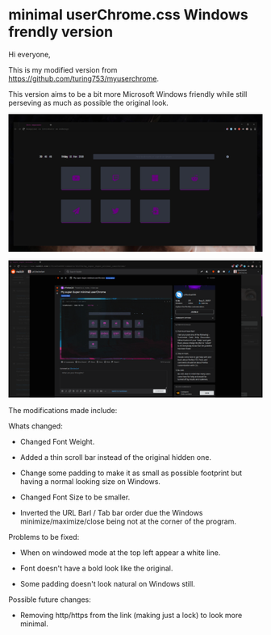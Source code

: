 minimal userChrome.css Windows frendly version
============

Hi everyone, 

This is my modified version from https://github.com/turing753/myuserchrome. 

This version aims to be a bit more Microsoft Windows friendly while still perseving as much as possible the original look. 

![alt text](https://raw.githubusercontent.com/Cl3m3nt1n4/myuserchrome/master/readme%20content/print0.png)

![alt text](https://raw.githubusercontent.com/Cl3m3nt1n4/myuserchrome/master/readme%20content/print1.png)


The modifications made include:

Whats changed:

+ Changed Font Weight.

+ Added a thin scroll bar instead of the original hidden one.

+ Change some padding to make it as small as possible footprint but having a normal looking size on Windows. 

+ Changed Font Size to be smaller.

+ Inverted the URL Barl / Tab bar order due the Windows minimize/maximize/close being not at the corner of the program. 

Problems to be fixed: 

+ When on windowed mode at the top left appear a white
 line. 
+ Font doesn't have a bold look like the original. 

+ Some padding doesn't look natural on Windows still. 

Possible future changes: 

+ Removing http/https from the link (making just a lock) to look more minimal.
